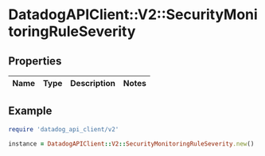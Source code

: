 # DatadogAPIClient::V2::SecurityMonitoringRuleSeverity

## Properties

| Name | Type | Description | Notes |
| ---- | ---- | ----------- | ----- |

## Example

```ruby
require 'datadog_api_client/v2'

instance = DatadogAPIClient::V2::SecurityMonitoringRuleSeverity.new()
```

